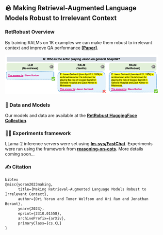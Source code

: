## 🪨️ Making Retrieval-Augmented Language Models Robust to Irrelevant Context

### RetRobust Overview
By training RALMs on 1K examples we can make them robust to irrelevant context and improve QA performance
[**[Paper]**](http://arxiv.org/abs/2310.01558).

![Alt text](images/retrobust_fig_1.png?raw=true "Retrobust examples")


###  🤗 Data and Models
Our models and data are available at the [**RetRobust HuggingFace Collection**](https://huggingface.co/collections/Ori/retrobust-65198eef2b4fffcb4100e163).

### 🧗🏽 Experiments framework
LLama-2 inference servers were set using [**lm-sys/FastChat**](https://github.com/lm-sys/FastChat). Experiments were run using the framework from [**reasoning-on-cots**](https://github.com/oriyor/reasoning-on-cots). More details coming soon...

### ✍ Citation
```
bibtex
@misc{yoran2023making,
      title={Making Retrieval-Augmented Language Models Robust to Irrelevant Context}, 
      author={Ori Yoran and Tomer Wolfson and Ori Ram and Jonathan Berant},
      year={2023},
      eprint={2310.01558},
      archivePrefix={arXiv},
      primaryClass={cs.CL}
}
```
